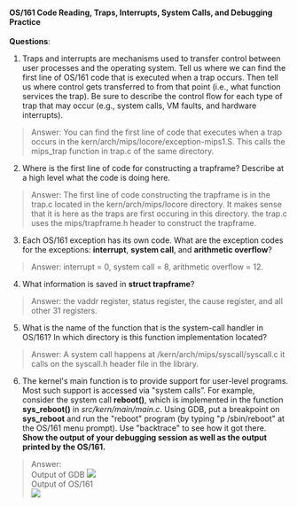 #### OS/161 Code Reading, Traps, Interrupts, System Calls, and Debugging Practice

**Questions**:

1. Traps and interrupts are mechanisms used to transfer control between user processes and the operating system. Tell us where we can find the first line of OS/161 code that is executed when a trap occurs. Then tell us where control gets transferred to from that point (i.e., what function services the trap). Be sure to describe the control flow for each type of trap that may occur (e.g., system calls, VM faults, and hardware interrupts).

> Answer: You can find the first line of code that executes when a trap occurs in the kern/arch/mips/locore/exception-mips1.S. This calls the mips_trap function in trap.c of the same directory.
>
> 



2. Where is the first line of code for constructing a trapframe? Describe at a high level what the code is doing here.

> Answer: 
> The first line of code constructing the trapframe is in the trap.c located in the kern/arch/mips/locore directory. It makes sense that it is here as the traps are first occuring in this directory. the trap.c uses the mips/trapframe.h header to construct the trapframe.
> 



3. Each OS/161 exception has its own code. What are the exception codes for the exceptions: **interrupt**, **system call**, and **arithmetic overflow**?

> Answer: interrupt = 0, system call = 8, arithmetic overflow = 12.
>
> 



4. What information is saved in **struct trapframe**?

> Answer: the vaddr register, status register, the cause register, and all other 31 registers.
>
> 



5. What is the name of the function that is the system-call handler in OS/161? In which directory is this function implementation located?

> Answer: A system call happens at /kern/arch/mips/syscall/syscall.c it calls on the syscall.h header file in the library.
>
> 



6. The kernel's main function is to provide support for user-level programs. Most such support is accessed via "system calls”. For example, consider the system call **reboot()**, which is implemented in the function **sys_reboot()** in *src/kern/main/main.c*. Using GDB, put a breakpoint on **sys_reboot** and run the "reboot" program (by typing "p /sbin/reboot" at the OS/161 menu prompt). Use "backtrace" to see how it got there. **Show the output of your debugging session as well as the output printed by the OS/161.**



> Answer: <br>
> Output of GDB
> ![](annotation.png)
><br>
> Output of OS/161
><br>
> ![](other.png)

